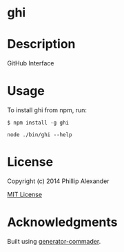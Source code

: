ghi
=============

# Description

GitHub Interface

# Usage

To install ghi from npm, run:

```
$ npm install -g ghi
```

```node ./bin/ghi --help```

# License

Copyright (c) 2014 Phillip Alexander

[MIT License](http://en.wikipedia.org/wiki/MIT_License)

# Acknowledgments

Built using [generator-commader](https://github.com/Hypercubed/generator-commander).
